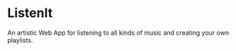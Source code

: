 # ListenIt
An artistic Web App for listening to all kinds of music and creating your own playlists.
